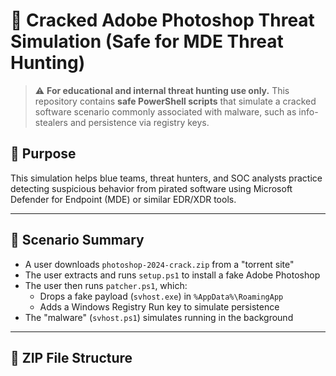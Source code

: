# 🚨 Cracked Adobe Photoshop Threat Simulation (Safe for MDE Threat Hunting)

> ⚠️ **For educational and internal threat hunting use only.**
> This repository contains **safe PowerShell scripts** that simulate a cracked software scenario commonly associated with malware, such as info-stealers and persistence via registry keys.

## 🧪 Purpose

This simulation helps blue teams, threat hunters, and SOC analysts practice detecting suspicious behavior from pirated software using Microsoft Defender for Endpoint (MDE) or similar EDR/XDR tools.

---

## 🧷 Scenario Summary

- A user downloads `photoshop-2024-crack.zip` from a "torrent site"
- The user extracts and runs `setup.ps1` to install a fake Adobe Photoshop
- The user then runs `patcher.ps1`, which:
  - Drops a fake payload (`svhost.exe`) in `%AppData%\RoamingApp`
  - Adds a Windows Registry Run key to simulate persistence
- The "malware" (`svhost.ps1`) simulates running in the background

---

## 📁 ZIP File Structure

